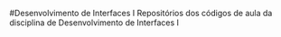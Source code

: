 #Desenvolvimento de Interfaces I
Repositórios dos códigos de aula da disciplina de Desenvolvimento de Interfaces I
